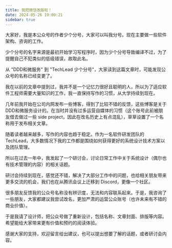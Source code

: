 ```yaml
---
title: 我把微信改版啦！
date: 2024-05-26 19:00:21
sidebar: true
---
```


大家好，我是本公众号的作者少个分号，大家可以叫我分号。现在主要做一些软件架构、咨询的工作。

少个分号的名字来源是最初开始学习写程序时，因为少个分号导致编译不过，为了提醒自己不犯类似的低级错误，故取此名。

从 "DDD和微服务" 到 "TechLead 少个分号"，大家读到这篇文章时，可能发现公众号的名称已经变更了。

我在以前的文章中提到过，我并不是一个记忆力很好且聪明的人，所以为了适应软件工程师需要大量知识的工作，我一直保持写作的习惯，从大学持续到现在。

几年前我开始在公司内网发布一些博客，得到了比较不错的反馈，这些博客是关于DDD和微服务设计的。在当时并没有过多运营自媒体的习惯（这个账号此前被朋友借去做过一些 side project，因此在改名历史上有点混乱），草草设置了一个名称用于发布相关文章。

随着读者越来越多，写作的内容也趋于稳定。作为一名软件研发团队的 TechLead，大多数情况下我的工作都是围绕如何获得更好的系统设计技术方案以及团队管理。

所以在过去一年中，我发起了一个研讨会，讨论日常工作中关于系统设计（偶尔也有技术管理的内容）的相关话题。

研讨会持续到现在，感觉还不错，解决了大部分工作中的问题，也给相关朋友带来更多交流的机会，我们也在从腾讯会议上迁移到 Discord，更像一个社区。

很多朋友反馈我的公众号名称没有辨识度，无法和内容联系起来。于是，我咨询了一些朋友，大家都建议我尝试改名，更加严肃的运营公众账号（也许未来有不错的商业价值）。

于是我请了设计师，把公众号做了重新设计，包括名称、文章封面、排版等内容。希望能给大家带来更有价值和预约的阅读体验。

感谢大家的支持，欢迎留言给出建议，也可以提出想要了解的话题，或者研讨会内容。